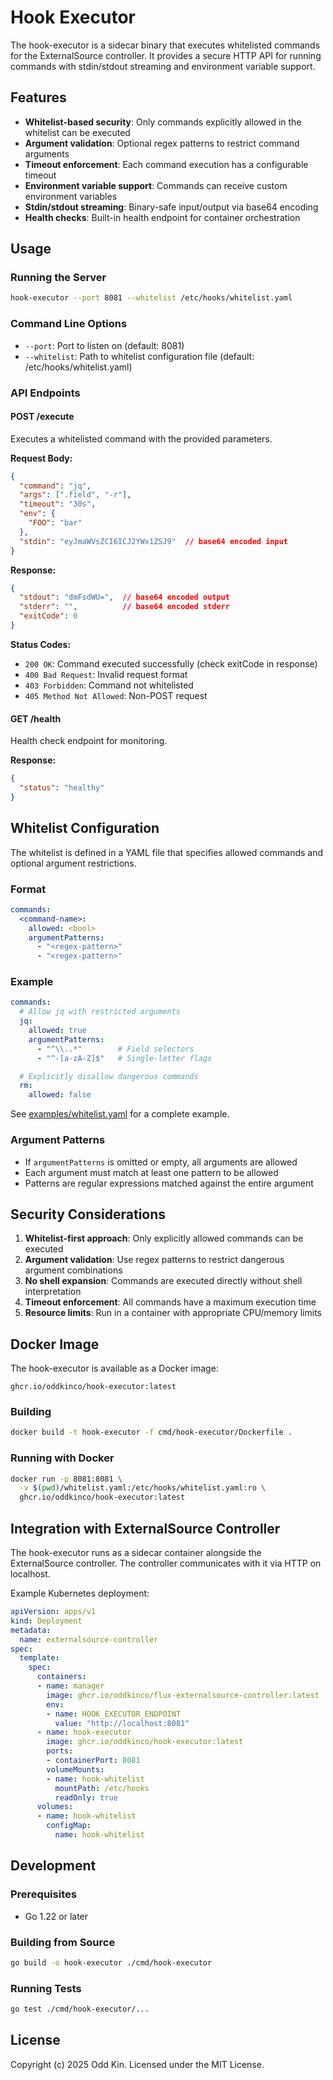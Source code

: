 # Hook Executor

The hook-executor is a sidecar binary that executes whitelisted commands for the ExternalSource controller. It provides a secure HTTP API for running commands with stdin/stdout streaming and environment variable support.

## Features

- **Whitelist-based security**: Only commands explicitly allowed in the whitelist can be executed
- **Argument validation**: Optional regex patterns to restrict command arguments
- **Timeout enforcement**: Each command execution has a configurable timeout
- **Environment variable support**: Commands can receive custom environment variables
- **Stdin/stdout streaming**: Binary-safe input/output via base64 encoding
- **Health checks**: Built-in health endpoint for container orchestration

## Usage

### Running the Server

```bash
hook-executor --port 8081 --whitelist /etc/hooks/whitelist.yaml
```

### Command Line Options

- `--port`: Port to listen on (default: 8081)
- `--whitelist`: Path to whitelist configuration file (default: /etc/hooks/whitelist.yaml)

### API Endpoints

#### POST /execute

Executes a whitelisted command with the provided parameters.

**Request Body:**

```json
{
  "command": "jq",
  "args": [".field", "-r"],
  "timeout": "30s",
  "env": {
    "FOO": "bar"
  },
  "stdin": "eyJmaWVsZCI6ICJ2YWx1ZSJ9"  // base64 encoded input
}
```

**Response:**

```json
{
  "stdout": "dmFsdWU=",  // base64 encoded output
  "stderr": "",          // base64 encoded stderr
  "exitCode": 0
}
```

**Status Codes:**

- `200 OK`: Command executed successfully (check exitCode in response)
- `400 Bad Request`: Invalid request format
- `403 Forbidden`: Command not whitelisted
- `405 Method Not Allowed`: Non-POST request

#### GET /health

Health check endpoint for monitoring.

**Response:**

```json
{
  "status": "healthy"
}
```

## Whitelist Configuration

The whitelist is defined in a YAML file that specifies allowed commands and optional argument restrictions.

### Format

```yaml
commands:
  <command-name>:
    allowed: <bool>
    argumentPatterns:
      - "<regex-pattern>"
      - "<regex-pattern>"
```

### Example

```yaml
commands:
  # Allow jq with restricted arguments
  jq:
    allowed: true
    argumentPatterns:
      - "^\\..*"        # Field selectors
      - "^-[a-zA-Z]$"   # Single-letter flags

  # Explicitly disallow dangerous commands
  rm:
    allowed: false
```

See [examples/whitelist.yaml](examples/whitelist.yaml) for a complete example.

### Argument Patterns

- If `argumentPatterns` is omitted or empty, all arguments are allowed
- Each argument must match at least one pattern to be allowed
- Patterns are regular expressions matched against the entire argument

## Security Considerations

1. **Whitelist-first approach**: Only explicitly allowed commands can be executed
2. **Argument validation**: Use regex patterns to restrict dangerous argument combinations
3. **No shell expansion**: Commands are executed directly without shell interpretation
4. **Timeout enforcement**: All commands have a maximum execution time
5. **Resource limits**: Run in a container with appropriate CPU/memory limits

## Docker Image

The hook-executor is available as a Docker image:

```
ghcr.io/oddkinco/hook-executor:latest
```

### Building

```bash
docker build -t hook-executor -f cmd/hook-executor/Dockerfile .
```

### Running with Docker

```bash
docker run -p 8081:8081 \
  -v $(pwd)/whitelist.yaml:/etc/hooks/whitelist.yaml:ro \
  ghcr.io/oddkinco/hook-executor:latest
```

## Integration with ExternalSource Controller

The hook-executor runs as a sidecar container alongside the ExternalSource controller. The controller communicates with it via HTTP on localhost.

Example Kubernetes deployment:

```yaml
apiVersion: apps/v1
kind: Deployment
metadata:
  name: externalsource-controller
spec:
  template:
    spec:
      containers:
      - name: manager
        image: ghcr.io/oddkinco/flux-externalsource-controller:latest
        env:
        - name: HOOK_EXECUTOR_ENDPOINT
          value: "http://localhost:8081"
      - name: hook-executor
        image: ghcr.io/oddkinco/hook-executor:latest
        ports:
        - containerPort: 8081
        volumeMounts:
        - name: hook-whitelist
          mountPath: /etc/hooks
          readOnly: true
      volumes:
      - name: hook-whitelist
        configMap:
          name: hook-whitelist
```

## Development

### Prerequisites

- Go 1.22 or later

### Building from Source

```bash
go build -o hook-executor ./cmd/hook-executor
```

### Running Tests

```bash
go test ./cmd/hook-executor/...
```

## License

Copyright (c) 2025 Odd Kin. Licensed under the MIT License.

